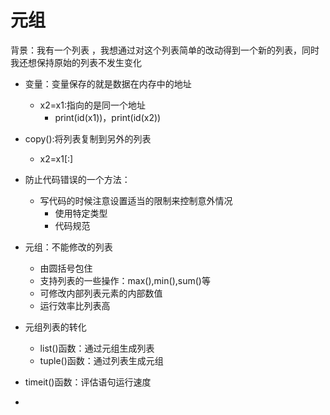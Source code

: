 # 元组

背景：我有一个列表 ，我想通过对这个列表简单的改动得到一个新的列表，同时我还想保持原始的列表不发生变化

- 变量：变量保存的就是数据在内存中的地址
  - x2=x1:指向的是同一个地址
    - print(id(x1))，print(id(x2))
- copy():将列表复制到另外的列表
  - x2=x1[:]

- 防止代码错误的一个方法：
  - 写代码的时候注意设置适当的限制来控制意外情况
    - 使用特定类型
    - 代码规范
- 元组：不能修改的列表
  - 由圆括号包住
  - 支持列表的一些操作：max(),min(),sum()等
  - 可修改内部列表元素的内部数值
  - 运行效率比列表高
- 元组列表的转化
  - list()函数：通过元组生成列表
  - tuple()函数：通过列表生成元组
- timeit()函数：评估语句运行速度
- 